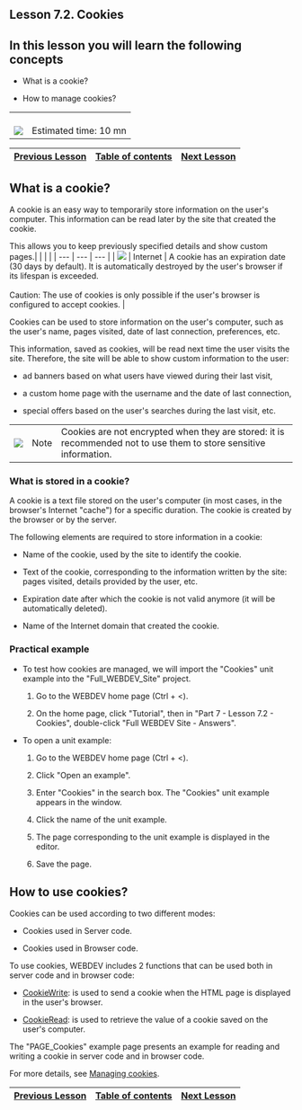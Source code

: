
## Lesson 7.2. Cookies


<a name="NOTE1"></a>
<a name="NOTE1_1"></a>


## In this lesson you will learn the following concepts
<a name="this_lesson_you_will_learn_the_following_concepts_ELTTEXTE000132"></a>


- What is a cookie?

- How to manage cookies? 





|   |   |
| --- | --- |
| <br>![](https://doc.pcsoft.fr/en-US/images/image.awp?langid=3&name=dur%E9e.png)<br> | <br>Estimated time: 10 mn |

| [Previous Lesson](../TutoWB/1410087502.md) | [Table of contents](../TutoWB/1410087510.md) | [Next Lesson](../TutoWB/1410087504.md) |
| --- | --- | --- |





<a name="NOTE2"></a>
<a name="NOTE2_1"></a>


## What is a cookie?
<a name="what_cookie_ELTTEXTE000179"></a>
A cookie is an easy way to temporarily store information on the user's computer. This information can be read later by the site that created the cookie.

This allows you to keep previously specified details and show custom pages.|   |   |   |
| --- | --- | --- |
| ![](https://doc.pcsoft.fr/en-US/images/image.awp?langid=3&name=internet.png) | Internet | A cookie has an expiration date (30 days by default). It is automatically destroyed by the user's browser if its lifespan is exceeded.<br><br>Caution: The use of cookies is only possible if the user's browser is configured to accept cookies. |



Cookies can be used to store information on the user's computer, such as the user's name, pages visited, date of last connection, preferences, etc.

This information, saved as cookies, will be read next time the user visits the site. Therefore, the site will be able to show custom information to the user:

- ad banners based on what users have viewed during their last visit,

- a custom home page with the username and the date of last connection,

- special offers based on the user's searches during the last visit, etc.


|   |   |   |
| --- | --- | --- |
| ![](https://doc.pcsoft.fr/en-US/images/image.awp?langid=3&name=note.png) | Note | Cookies are not encrypted when they are stored: it is recommended not to use them to store sensitive information. |




<a name="NOTE2_2"></a>


### What is stored in a cookie?
<a name="what_stored_cookie_ELTPARAGRAPHE000047"></a>

A cookie is a text file stored on the user's computer (in most cases, in the browser's Internet "cache") for a specific duration. The cookie is created by the browser or by the server.

The following elements are required to store information in a cookie:

- Name of the cookie, used by the site to identify the cookie.

- Text of the cookie, corresponding to the information written by the site: pages visited, details provided by the user, etc.

- Expiration date after which the cookie is not valid anymore (it will be automatically deleted).

- Name of the Internet domain that created the cookie.



<a name="NOTE2_3"></a>


### Practical example
<a name="practical_example_ELTPARAGRAPHE000061"></a>

- To test how cookies are managed, we will import the "Cookies" unit example into the "Full_WEBDEV_Site" project.

	1. Go to the WEBDEV home page (Ctrl + &lt;).

	2. On the home page, click "Tutorial", then in "Part 7 - Lesson 7.2 - Cookies", double-click "Full WEBDEV Site - Answers".







- To open a unit example:

	1. Go to the WEBDEV home page (Ctrl + &lt;). 

	2. Click "Open an example". 

	3. Enter "Cookies" in the search box. The "Cookies" unit example appears in the window.

	4. Click the name of the unit example.

	5. The page corresponding to the unit example is displayed in the editor.

	6. Save the page.







<a name="NOTE3"></a>
<a name="NOTE3_1"></a>


## How to use cookies?
<a name="how_use_cookies_ELTTEXTE000251"></a>
Cookies can be used according to two different modes:

- Cookies used in Server code.

- Cookies used in Browser code.




To use cookies, WEBDEV includes 2 functions that can be used both in server code and in browser code:

- [CookieWrite](../WDLang2/3012008.md): is used to send a cookie when the HTML page is displayed in the user's browser.

- [CookieRead](../WDLang2/3012009.md): is used to retrieve the value of a cookie saved on the user's computer.




The "PAGE_Cookies" example page presents an example for reading and writing a cookie in server code and in browser code.

For more details, see [Managing cookies](../WDLang2/3012006.md).

| [Previous Lesson](../TutoWB/1410087502.md) | [Table of contents](../TutoWB/1410087510.md) | [Next Lesson](../TutoWB/1410087504.md) |
| --- | --- | --- |




